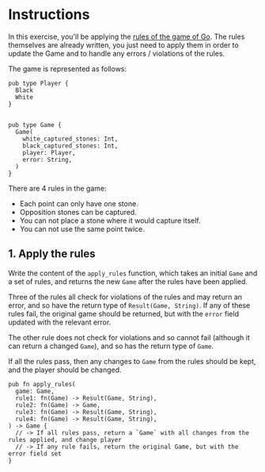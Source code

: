 # Instructions

In this exercise, you'll be applying the [rules of the game of Go](https://matmoore.github.io/learngo/). The rules themselves are already written, you just need to apply them in order to update the Game and to handle any errors / violations of the rules.

The game is represented as follows:

```gleam
pub type Player {
  Black
  White
}


pub type Game {
  Game(
    white_captured_stones: Int,
    black_captured_stones: Int,
    player: Player,
    error: String,
  )
}
```

There are 4 rules in the game:

- Each point can only have one stone.
- Opposition stones can be captured.
- You can not place a stone where it would capture itself.
- You can not use the same point twice.

## 1. Apply the rules

Write the content of the `apply_rules` function, which takes an initial `Game` and a set of rules, and returns the new `Game` after the rules have been applied.

Three of the rules all check for violations of the rules and may return an error, and so have the return type of `Result(Game, String)`. If any of these rules fail, the original game should be returned, but with the `error` field updated with the relevant error.

The other rule does not check for violations and so cannot fail (although it can return a changed `Game`), and so has the return type of `Game`.

If all the rules pass, then any changes to `Game` from the rules should be kept, and the player should be changed.

```gleam
pub fn apply_rules(
  game: Game,
  rule1: fn(Game) -> Result(Game, String),
  rule2: fn(Game) -> Game,
  rule3: fn(Game) -> Result(Game, String),
  rule4: fn(Game) -> Result(Game, String),
) -> Game {
  // -> If all rules pass, return a `Game` with all changes from the rules applied, and change player
  // -> If any rule fails, return the original Game, but with the error field set
}
```
